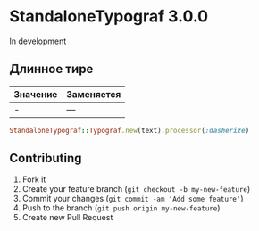 # StandaloneTypograf 3.0.0
In development

## Длинное тире
Значение | Заменяется
--- | ---
- | — 

```ruby
StandaloneTypograf::Typograf.new(text).processor(:dasherize)
```

## Contributing

1. Fork it
2. Create your feature branch (`git checkout -b my-new-feature`)
3. Commit your changes (`git commit -am 'Add some feature'`)
4. Push to the branch (`git push origin my-new-feature`)
5. Create new Pull Request
